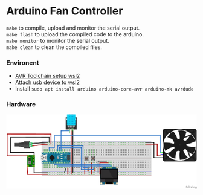 # Arduino Fan Controller

`make` to compile, upload and monitor the serial output. <br>
`make flash` to upload the compiled code to the arduino. <br>
`make monitor` to monitor the serial output. <br>
`make clean` to clean the compiled files. <br>

### Environent

- [AVR Toolchain setup wsl2](https://www.tonymitchell.ca/posts/setup-avr-toolchain-on-wsl/#option-1-using-usbip)
- [Attach usb device to wsl2](https://learn.microsoft.com/windows/wsl/connect-usb#attach-a-usb-device)
- Install `sudo apt install arduino arduino-core-avr arduino-mk avrdude`

### Hardware

![Wiring plan](fritzing/circuit.png)